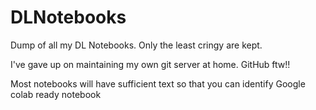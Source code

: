 # DLNotebooks
Dump of all my DL Notebooks. Only the least cringy are kept.

I've gave up on maintaining my own git server at home. GitHub ftw!!

Most notebooks will have sufficient text so that you can identify Google colab ready notebook
